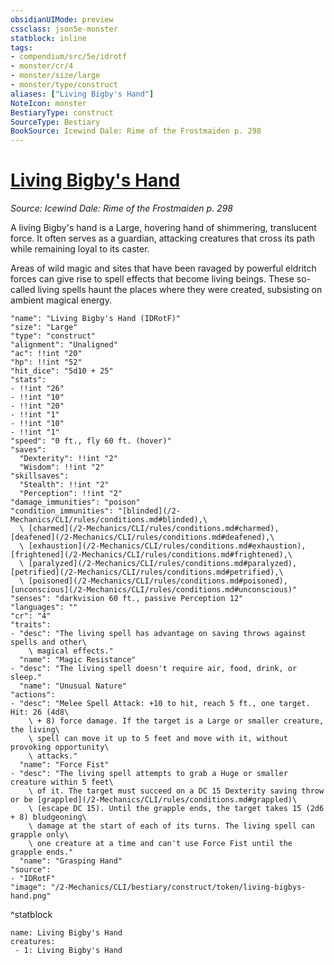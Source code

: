 ```yaml
---
obsidianUIMode: preview
cssclass: json5e-monster
statblock: inline
tags:
- compendium/src/5e/idrotf
- monster/cr/4
- monster/size/large
- monster/type/construct
aliases: ["Living Bigby's Hand"]
NoteIcon: monster
BestiaryType: construct
SourceType: Bestiary
BookSource: Icewind Dale: Rime of the Frostmaiden p. 298
---
```

# [Living Bigby's Hand](2-Mechanics/CLI/bestiary/construct/living-bigbys-hand-idrotf.md)
*Source: Icewind Dale: Rime of the Frostmaiden p. 298*  

A living Bigby's hand is a Large, hovering hand of shimmering, translucent force. It often serves as a guardian, attacking creatures that cross its path while remaining loyal to its caster.

Areas of wild magic and sites that have been ravaged by powerful eldritch forces can give rise to spell effects that become living beings. These so-called living spells haunt the places where they were created, subsisting on ambient magical energy.

```statblock
"name": "Living Bigby's Hand (IDRotF)"
"size": "Large"
"type": "construct"
"alignment": "Unaligned"
"ac": !!int "20"
"hp": !!int "52"
"hit_dice": "5d10 + 25"
"stats":
- !!int "26"
- !!int "10"
- !!int "20"
- !!int "1"
- !!int "10"
- !!int "1"
"speed": "0 ft., fly 60 ft. (hover)"
"saves":
  "Dexterity": !!int "2"
  "Wisdom": !!int "2"
"skillsaves":
  "Stealth": !!int "2"
  "Perception": !!int "2"
"damage_immunities": "poison"
"condition_immunities": "[blinded](/2-Mechanics/CLI/rules/conditions.md#blinded),\
  \ [charmed](/2-Mechanics/CLI/rules/conditions.md#charmed), [deafened](/2-Mechanics/CLI/rules/conditions.md#deafened),\
  \ [exhaustion](/2-Mechanics/CLI/rules/conditions.md#exhaustion), [frightened](/2-Mechanics/CLI/rules/conditions.md#frightened),\
  \ [paralyzed](/2-Mechanics/CLI/rules/conditions.md#paralyzed), [petrified](/2-Mechanics/CLI/rules/conditions.md#petrified),\
  \ [poisoned](/2-Mechanics/CLI/rules/conditions.md#poisoned), [unconscious](/2-Mechanics/CLI/rules/conditions.md#unconscious)"
"senses": "darkvision 60 ft., passive Perception 12"
"languages": ""
"cr": "4"
"traits":
- "desc": "The living spell has advantage on saving throws against spells and other\
    \ magical effects."
  "name": "Magic Resistance"
- "desc": "The living spell doesn't require air, food, drink, or sleep."
  "name": "Unusual Nature"
"actions":
- "desc": "Melee Spell Attack: +10 to hit, reach 5 ft., one target. Hit: 26 (4d8\
    \ + 8) force damage. If the target is a Large or smaller creature, the living\
    \ spell can move it up to 5 feet and move with it, without provoking opportunity\
    \ attacks."
  "name": "Force Fist"
- "desc": "The living spell attempts to grab a Huge or smaller creature within 5 feet\
    \ of it. The target must succeed on a DC 15 Dexterity saving throw or be [grappled](/2-Mechanics/CLI/rules/conditions.md#grappled)\
    \ (escape DC 15). Until the grapple ends, the target takes 15 (2d6 + 8) bludgeoning\
    \ damage at the start of each of its turns. The living spell can grapple only\
    \ one creature at a time and can't use Force Fist until the grapple ends."
  "name": "Grasping Hand"
"source":
- "IDRotF"
"image": "/2-Mechanics/CLI/bestiary/construct/token/living-bigbys-hand.png"
```
^statblock

```encounter-table
name: Living Bigby's Hand
creatures:
 - 1: Living Bigby's Hand
```